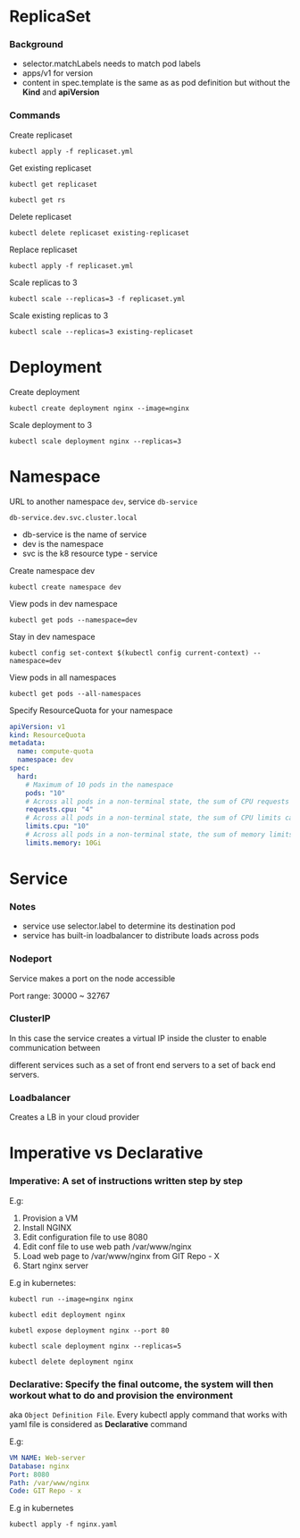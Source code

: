 # ReplicaSet

### Background

* selector.matchLabels needs to match pod labels
* apps/v1 for version
* content in spec.template is the same as as pod definition but without the **Kind** and **apiVersion** 

### Commands

Create replicaset

`kubectl apply -f replicaset.yml`

Get existing replicaset

`kubectl get replicaset`

`kubectl get rs`

Delete replicaset

`kubectl delete replicaset existing-replicaset`

Replace replicaset

`kubectl apply -f replicaset.yml`

Scale replicas to 3

`kubectl scale --replicas=3 -f replicaset.yml`

Scale existing replicas to 3

`kubectl scale --replicas=3 existing-replicaset`


# Deployment

Create deployment

`kubectl create deployment nginx --image=nginx`

Scale deployment to 3

`kubectl scale deployment nginx --replicas=3`


# Namespace

URL to another namespace `dev`, service `db-service`

`db-service.dev.svc.cluster.local`

* db-service is the name of service
* dev is the namespace
* svc is the k8 resource type - service


Create namespace dev

`kubectl create namespace dev`

View pods in dev namespace

`kubectl get pods --namespace=dev`

Stay in dev namespace

`kubectl config set-context $(kubectl config current-context) --namespace=dev`

View pods in all namespaces

`kubectl get pods --all-namespaces`

Specify ResourceQuota for your namespace

```yaml
apiVersion: v1
kind: ResourceQuota
metadata:
  name: compute-quota
  namespace: dev
spec:
  hard:
    # Maximum of 10 pods in the namespace
    pods: "10"
    # Across all pods in a non-terminal state, the sum of CPU requests cannot exceed this value.
    requests.cpu: "4"
    # Across all pods in a non-terminal state, the sum of CPU limits cannot exceed this value.
    limits.cpu: "10"
    # Across all pods in a non-terminal state, the sum of memory limits cannot exceed this value.
    limits.memory: 10Gi
```

# Service

### Notes

* service use selector.label to determine its destination pod
* service has built-in loadbalancer to distribute loads across pods

### Nodeport

Service makes a port on the node accessible 

Port range: 30000 ~ 32767

### ClusterIP

In this case the service creates a virtual IP inside the cluster to enable communication between

different services such as a set of front end servers to a set of back end servers.


### Loadbalancer

Creates a LB in your cloud provider

# Imperative vs Declarative

### Imperative: A set of instructions written step by step

E.g:

1. Provision a VM
2. Install NGINX
3. Edit configuration file to use 8080
4. Edit conf file to use web path /var/www/nginx
5. Load web page to /var/www/nginx from GIT Repo - X
6. Start nginx server

E.g in kubernetes:

```
kubectl run --image=nginx nginx

kubectl edit deployment nginx

kubetl expose deployment nginx --port 80

kubectl scale deployment nginx --replicas=5

kubectl delete deployment nginx
```


### Declarative: Specify the final outcome, the system will then workout what to do and provision the environment

aka `Object Definition File`. Every kubectl apply command that works with yaml file is considered as **Declarative** command

E.g:

```yaml
VM NAME: Web-server
Database: nginx
Port: 8080
Path: /var/www/nginx
Code: GIT Repo - x
```

E.g in kubernetes

```
kubectl apply -f nginx.yaml
```





